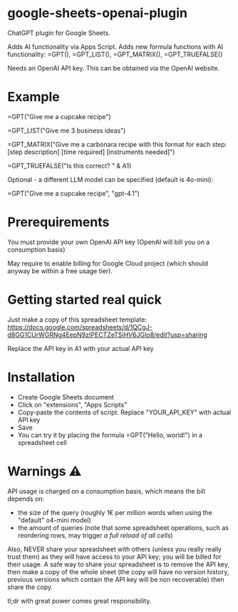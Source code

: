 # google-sheets-openai-plugin

ChatGPT plugin for Google Sheets. 

Adds AI functionality via Apps Script. Adds new formula functions with AI functionality: =GPT(), =GPT_LIST(), =GPT_MATRIX(), =GPT_TRUEFALSE()

Needs an OpenAI API key. This can be obtained via the OpenAI website. 

# Example

=GPT("Give me a cupcake recipe")

=GPT_LIST("Give me 3 business ideas")

=GPT_MATRIX("Give me a carbonara recipe with this format for each step: [step description] [time required] [instruments needed]")

=GPT_TRUEFALSE("Is this correct? " & A1)

Optional - a different LLM model can be specified (default is 4o-mini):

=GPT("Give me a cupcake recipe", "gpt-4.1")

# Prerequirements

You must provide your own OpenAI API key (OpenAI will bill you on a consumption basis)

May require to enable billing for Google Cloud project (which should anyway be within a free usage tier).

# Getting started real quick

Just make a copy of this spreadsheet template: https://docs.google.com/spreadsheets/d/1QCgJ-d8GG1CUrWGRNg4EepN9zIPECTZeTSiHV6JGIo8/edit?usp=sharing

Replace the API key in A1 with your actual API key

# Installation

  - Create Google Sheets document
  - Click on "extensions", "Apps Scripts"
  - Copy-paste the contents of script. Replace "YOUR_API_KEY" with actual API key
  - Save
  - You can try it by placing the formula =GPT("Hello, world!") in a spreadsheet cell

# Warnings ⚠

API usage is charged on a consumption basis, which means the bill depends on:

  - the size of the query (roughly 1€ per million words when using the "default" o4-mini model)
  - the amount of queries (note that some spreadsheet operations, such as reordering rows, may trigger *a full reload of all cells*)

Also, NEVER share your spreadsheet with others (unless you really really trust them) as they will have access to your API key; you will be billed for their usage. A safe way to share your spreadsheet is to remove the API key, then make a copy of the whole sheet (the copy will have no version history, previous versions which contain the API key will be non recoverable) then share the copy.

tl;dr with great power comes great responsibility.
